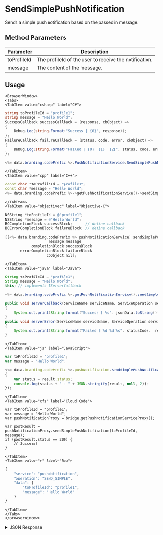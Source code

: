 # SendSimplePushNotification

Sends a simple push notification based on the passed in message.

<PartialServop service_name="pushNotification" operation_name="SEND_SIMPLE" />

## Method Parameters
Parameter | Description
--------- | -----------
toProfileId | The profileId of the user to receive the notification.
message | The content of the message.

## Usage

```mdx-code-block
<BrowserWindow>
<Tabs>
<TabItem value="csharp" label="C#">
```

```csharp
string toProfileId = "profile1";
string message = "Hello World";
SuccessCallback successCallback = (response, cbObject) =>
{
    Debug.Log(string.Format("Success | {0}", response));
};
FailureCallback failureCallback = (status, code, error, cbObject) =>
{
    Debug.Log(string.Format("Failed | {0}  {1}  {2}", status, code, error));
};

<%= data.branding.codePrefix %>.PushNotificationService.SendSimplePushNotification(toProfileId, message, successCallback, failureCallback);
```

```mdx-code-block
</TabItem>
<TabItem value="cpp" label="C++">
```

```cpp
const char *toProfileId = "profile1";
const char *message = "Hello World";
<%= data.branding.codePrefix %>->getPushNotificationService()->sendSimplePushNotification(toProfileId, message, this);
```

```mdx-code-block
</TabItem>
<TabItem value="objectivec" label="Objective-C">
```

```objectivec
NSString *toProfileId = @"profile1";
NSString *message = @"Hello World";
BCCompletionBlock successBlock;      // define callback
BCErrorCompletionBlock failureBlock; // define callback

[[<%= data.branding.codePrefix %> pushNotificationService] sendSimplePushNotification:toProfileId
                    message:message
            completionBlock:successBlock
       errorCompletionBlock:failureBlock
                   cbObject:nil];
```

```mdx-code-block
</TabItem>
<TabItem value="java" label="Java">
```

```java
String toProfileId = "profile1";
String message = "Hello World";
this; // implements IServerCallback

<%= data.branding.codePrefix %>.getPushNotificationService().sendSimplePushNotification(toProfileId, message, this);

public void serverCallback(ServiceName serviceName, ServiceOperation serviceOperation, JSONObject jsonData)
{
    System.out.print(String.format("Success | %s", jsonData.toString()));
}
public void serverError(ServiceName serviceName, ServiceOperation serviceOperation, int statusCode, int reasonCode, String jsonError)
{
    System.out.print(String.format("Failed | %d %d %s", statusCode,  reasonCode, jsonError.toString()));
}
```

```mdx-code-block
</TabItem>
<TabItem value="js" label="JavaScript">
```

```javascript
var toProfileId = "profile1";
var message = "Hello World";

<%= data.branding.codePrefix %>.pushNotification.sendSimplePushNotification(toProfileId, message, result =>
{
	var status = result.status;
	console.log(status + " : " + JSON.stringify(result, null, 2));
});
```

```mdx-code-block
</TabItem>
<TabItem value="cfs" label="Cloud Code">
```

```cfscript
var toProfileId = "profile1";
var message = "Hello World";
var pushNotificationProxy = bridge.getPushNotificationServiceProxy();

var postResult = pushNotificationProxy.sendSimplePushNotification(toProfileId, message);
if (postResult.status == 200) {
    // Success!
}
```

```mdx-code-block
</TabItem>
<TabItem value="r" label="Raw">
```

```r
{
	"service": "pushNotification",
	"operation": "SEND_SIMPLE",
	"data": {
		"toProfileId": "profile1",
		"message": "Hello World"
	}
}
```

```mdx-code-block
</TabItem>
</Tabs>
</BrowserWindow>
```

<details>
<summary>JSON Response</summary>

```json
{
    "status": 200,
    "data": null
}
```
</details>


